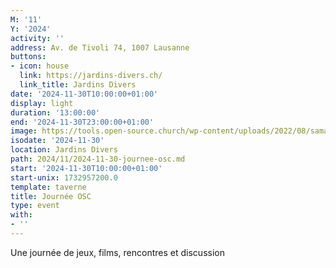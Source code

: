 ```yaml
---
M: '11'
Y: '2024'
activity: ''
address: Av. de Tivoli 74, 1007 Lausanne
buttons:
- icon: house
  link: https://jardins-divers.ch/
  link_title: Jardins Divers
date: '2024-11-30T10:00:00+01:00'
display: light
duration: '13:00:00'
end: '2024-11-30T23:00:00+01:00'
image: https://tools.open-source.church/wp-content/uploads/2022/08/samantha-gades-LA6XfeVI5_c-unsplash-scaled.jpg
isodate: '2024-11-30'
location: Jardins Divers
path: 2024/11/2024-11-30-journee-osc.md
start: '2024-11-30T10:00:00+01:00'
start-unix: 1732957200.0
template: taverne
title: Journée OSC
type: event
with:
- ''
---
```

Une journée de jeux, films, rencontres et discussion